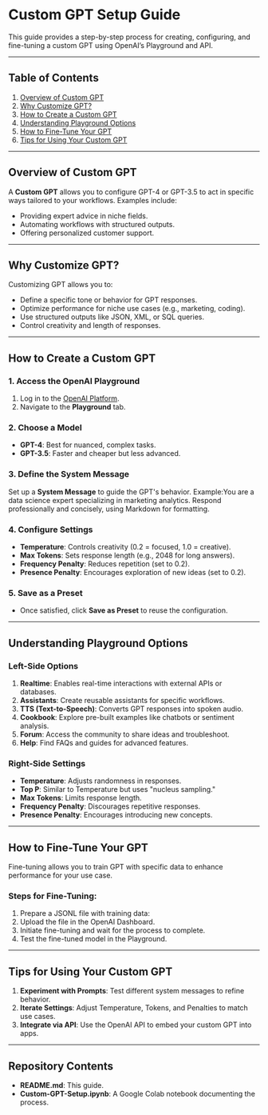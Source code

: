 # Custom GPT Setup Guide

This guide provides a step-by-step process for creating, configuring, and fine-tuning a custom GPT using OpenAI’s Playground and API.

---

## Table of Contents
1. [Overview of Custom GPT](#overview-of-custom-gpt)
2. [Why Customize GPT?](#why-customize-gpt)
3. [How to Create a Custom GPT](#how-to-create-a-custom-gpt)
4. [Understanding Playground Options](#understanding-playground-options)
5. [How to Fine-Tune Your GPT](#how-to-fine-tune-your-gpt)
6. [Tips for Using Your Custom GPT](#tips-for-using-your-custom-gpt)

---

## Overview of Custom GPT
A **Custom GPT** allows you to configure GPT-4 or GPT-3.5 to act in specific ways tailored to your workflows. Examples include:
- Providing expert advice in niche fields.
- Automating workflows with structured outputs.
- Offering personalized customer support.

---

## Why Customize GPT?
Customizing GPT allows you to:
- Define a specific tone or behavior for GPT responses.
- Optimize performance for niche use cases (e.g., marketing, coding).
- Use structured outputs like JSON, XML, or SQL queries.
- Control creativity and length of responses.

---

## How to Create a Custom GPT

### 1. Access the OpenAI Playground
1. Log in to the [OpenAI Platform](https://platform.openai.com/).
2. Navigate to the **Playground** tab.

### 2. Choose a Model
- **GPT-4**: Best for nuanced, complex tasks.
- **GPT-3.5**: Faster and cheaper but less advanced.

### 3. Define the System Message
Set up a **System Message** to guide the GPT's behavior. Example:You are a data science expert specializing in marketing analytics. Respond professionally and concisely, using Markdown for formatting.

### 4. Configure Settings
- **Temperature**: Controls creativity (0.2 = focused, 1.0 = creative).
- **Max Tokens**: Sets response length (e.g., 2048 for long answers).
- **Frequency Penalty**: Reduces repetition (set to 0.2).
- **Presence Penalty**: Encourages exploration of new ideas (set to 0.2).

### 5. Save as a Preset
- Once satisfied, click **Save as Preset** to reuse the configuration.

---

## Understanding Playground Options

### **Left-Side Options**
1. **Realtime**: Enables real-time interactions with external APIs or databases.
2. **Assistants**: Create reusable assistants for specific workflows.
3. **TTS (Text-to-Speech)**: Converts GPT responses into spoken audio.
4. **Cookbook**: Explore pre-built examples like chatbots or sentiment analysis.
5. **Forum**: Access the community to share ideas and troubleshoot.
6. **Help**: Find FAQs and guides for advanced features.

### **Right-Side Settings**
- **Temperature**: Adjusts randomness in responses.
- **Top P**: Similar to Temperature but uses "nucleus sampling."
- **Max Tokens**: Limits response length.
- **Frequency Penalty**: Discourages repetitive responses.
- **Presence Penalty**: Encourages introducing new concepts.

---

## How to Fine-Tune Your GPT
Fine-tuning allows you to train GPT with specific data to enhance performance for your use case.

### Steps for Fine-Tuning:
1. Prepare a JSONL file with training data:
2. Upload the file in the OpenAI Dashboard.
3. Initiate fine-tuning and wait for the process to complete.
4. Test the fine-tuned model in the Playground.

---

## Tips for Using Your Custom GPT
1. **Experiment with Prompts**: Test different system messages to refine behavior.
2. **Iterate Settings**: Adjust Temperature, Tokens, and Penalties to match use cases.
3. **Integrate via API**: Use the OpenAI API to embed your custom GPT into apps.

---

## Repository Contents
- **README.md**: This guide.
- **Custom-GPT-Setup.ipynb**: A Google Colab notebook documenting the process.
